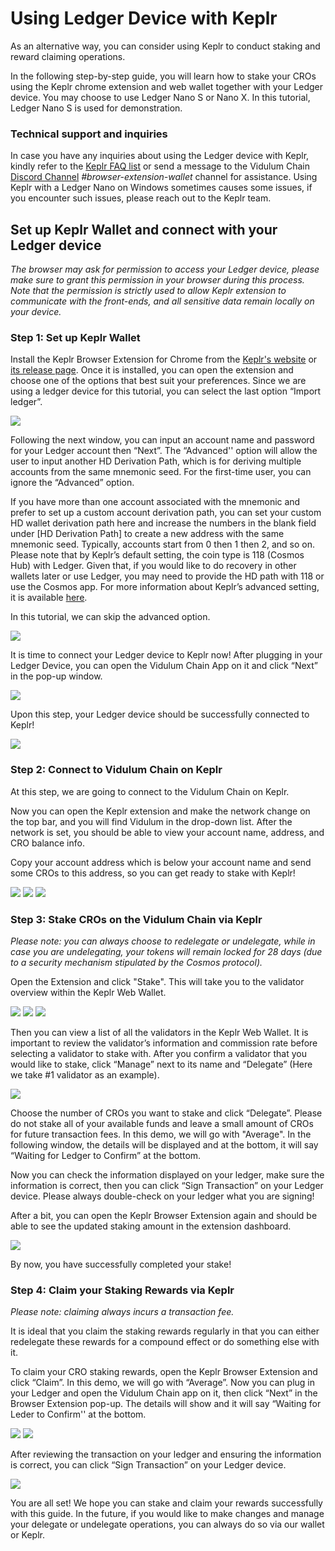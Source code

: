 # Using Ledger Device with Keplr 

As an alternative way, you can consider using Keplr to conduct staking and reward claiming operations. 

In the following step-by-step guide, you will learn how to stake your CROs using the Keplr chrome extension and web wallet together with your Ledger device. You may choose to use Ledger Nano S or Nano X. In this tutorial, Ledger Nano S is used for demonstration.

### Technical support and inquiries
In case you have any inquiries about using the Ledger device with Keplr, kindly refer to the [Keplr FAQ list](https://faq.keplr.app/) or send a message to the Vidulum Chain [Discord Channel](https://discord.com/invite/pahqHz26q4) *#browser-extension-wallet* channel for assistance. Using Keplr with a Ledger Nano on Windows sometimes causes some issues, if you encounter such issues, please reach out to the Keplr team.

## Set up Keplr Wallet and connect with your Ledger device
*The browser may ask for permission to access your Ledger device, please make sure to grant this permission in your browser during this process. Note that the permission is strictly used to allow Keplr extension to communicate with the front-ends, and all sensitive data remain locally on your device.*

### Step 1: Set up Keplr Wallet
Install the Keplr Browser Extension for Chrome from the [Keplr's website](https://www.keplr.app/) or [its release page](https://github.com/chainapsis/keplr-extension/releases). Once it is installed, you can open the extension and choose one of the options that best suit your preferences. Since we are using a ledger device for this tutorial, you can select the last option “Import ledger”.

<img src="./assets/keplr_wallet/s1-1.png" />

Following the next window, you can input an account name and password for your Ledger account then “Next”. The “Advanced'' option will allow the user to input another HD Derivation Path, which is for deriving multiple accounts from the same mnemonic seed. For the first-time user, you can ignore the “Advanced” option. 

If you have more than one account associated with the mnemonic and prefer to set up a custom account derivation path, you can set your custom HD wallet derivation path here and increase the numbers in the blank field under [HD Derivation Path] to create a new address with the same mnemonic seed. Typically, accounts start from 0 then 1 then 2, and so on. Please note that by Keplr’s default setting, the coin type is 118 (Cosmos Hub) with Ledger. Given that, if you would like to do recovery in other wallets later or use Ledger, you may need to provide the HD path with 118 or use the Cosmos app. For more information about Keplr’s advanced setting, it is available [here](https://faq.keplr.app/). 

In this tutorial, we can skip the advanced option.

<img src="./assets/keplr_wallet/s1-2.png" />

It is time to connect your Ledger device to Keplr now! After plugging in your Ledger Device, you can open the Vidulum Chain App on it and click “Next” in the pop-up window. 

<img src="./assets/keplr_wallet/s1-3.png" />

Upon this step, your Ledger device should be successfully connected to Keplr!

<img src="./assets/keplr_wallet/s1-4.png" />


### Step 2: Connect to Vidulum Chain on Keplr

At this step, we are going to connect to the Vidulum Chain on Keplr.

Now you can open the Keplr extension and make the network change on the top bar, and you will find Vidulum in the drop-down list. After the network is set, you should be able to view your account name, address, and CRO balance info. 

Copy your account address which is below your account name and send some CROs to this address, so you can get ready to stake with Keplr! 

<img src="./assets/keplr_wallet/s2-1.png" />
<img src="./assets/keplr_wallet/s2-2.png" />
<img src="./assets/keplr_wallet/s2-3.png" />

### Step 3: Stake CROs on the Vidulum Chain via Keplr 

*Please note: you can always choose to redelegate or undelegate, while in case you are undelegating, your tokens will remain locked for 28 days (due to a security mechanism stipulated by the Cosmos protocol).*

Open the Extension and click "Stake". This will take you to the validator overview within the Keplr Web Wallet.

<img src="./assets/keplr_wallet/s3-1.png" />
<img src="./assets/keplr_wallet/s3-2.png" />
<img src="./assets/keplr_wallet/s3-3.png" />

Then you can view a list of all the validators in the Keplr Web Wallet. It is important to review the validator’s information and commission rate before selecting a validator to stake with. After you confirm a validator that you would like to stake, click “Manage” next to its name and “Delegate” (Here we take #1 validator as an example).

<img src="./assets/keplr_wallet/s3-4.png" />

Choose the number of CROs you want to stake and click “Delegate”. Please do not stake all of your available funds and leave a small amount of CROs for future transaction fees. In this demo, we will go with "Average". In the following window, the details will be displayed and at the bottom, it will say “Waiting for Ledger to Confirm” at the bottom.

Now you can check the information displayed on your ledger, make sure the information is correct, then you can click “Sign Transaction” on your Ledger device.
Please always double-check on your ledger what you are signing!

After a bit, you can open the Keplr Browser Extension again and should be able to see the updated staking amount in the extension dashboard. 

<img src="./assets/keplr_wallet/s3-5.png" />

By now, you have successfully completed your stake! 


### Step 4: Claim your Staking Rewards via Keplr 
*Please note: claiming always incurs a transaction fee.*

It is ideal that you claim the staking rewards regularly in that you can either redelegate these rewards for a compound effect or do something else with it. 

To claim your CRO staking rewards, open the Keplr Browser Extension and click “Claim”. In this demo, we will go with “Average”. 
Now you can plug in your Ledger and open the Vidulum Chain app on it, then click “Next” in the Browser Extension pop-up. The details will show and it will say “Waiting for Leder to Confirm'' at the bottom.

<img src="./assets/keplr_wallet/s4-1.png" />
<img src="./assets/keplr_wallet/s4-2.png" />

After reviewing the transaction on your ledger and ensuring the information is correct, you can click “Sign Transaction” on your Ledger device.

<img src="./assets/keplr_wallet/s4-3.png" />

You are all set! We hope you can stake and claim your rewards successfully with this guide. In the future, if you would like to make changes and manage your delegate or undelegate operations, you can always do so via our wallet or Keplr.

